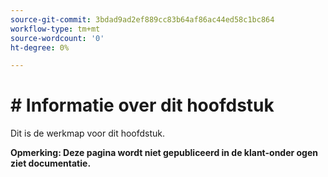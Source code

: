 ```yaml
---
source-git-commit: 3bdad9ad2ef889cc83b64af86ac44ed58c1bc864
workflow-type: tm+mt
source-wordcount: '0'
ht-degree: 0%

---
```

# # Informatie over dit hoofdstuk

Dit is de werkmap voor dit hoofdstuk.

**Opmerking: Deze pagina wordt niet gepubliceerd in de klant-onder ogen ziet documentatie.**
